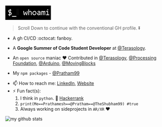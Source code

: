 ![](https://github.com/TheShubham99/TheShubham99/blob/master/whoami.gif)  
> Scroll Down to continue with the conventional GH profile. :arrow_double_down:
- A gh CI/CD :octocat: fanboy.
-  A **Google Summer of Code Student Developer** at [@Terasology](https://github.com/MovingBlocks).
- An `open source` maniac :heart: Contributed in [@Terasology](https://github.com/MovingBlocks), [@Processing Foundation](https://github.com/processing), [@Arduino](https://github.com/arduino-libraries), [@MovingBlocks](https://github.com/MovingBlocks)

- My `npm packages` - [@Pratham99](https://www.npmjs.com/~pratham99)

<!--
- 💬 Ask me about 
  - **Web** - React, Django, Sass, Progressive Web Apps, GraphQL, WebXR.
  - **Serverside** - Node/Express (js), Django (python), PHP web-services. 
  - **Mobile** - Android Native Development,  Mobile AR/VR, Flutter.
  - **Databases** - SQL, MongoDB, Firebase Realtime Database.
  - **Other Tech^s and Tools** - Appscript, DialogueFlow, Flutter, Amazon Alexa.
  - **CI/CD** - :octocat: Github Actions, Github Apps. 
-->

- 📫 How to reach me: [LinkedIn](https://www.linkedin.com/in/prathamesh-sahasrabhojane/), [Website](https://prathamesh.me)
- ⚡ Fun fact(s): 
    1. I think in `python`. :snake: [Hackerrank](https://www.hackerrank.com/ssahasrabhojane)    
    2. ```print(Me==Prathamesh==@Pratham==@TheShubham99) #true```
    3. Always working on sideprojects in `AR/XR` :heart:

![my github stats](https://github-readme-stats.vercel.app/api?username=theshubham99&show_icons=true&title_color=fff&icon_color=79ff97&text_color=9f9f9f&bg_color=151515)
